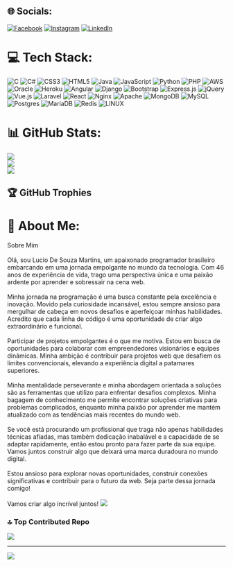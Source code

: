## 🌐 Socials:
[![Facebook](https://img.shields.io/badge/Facebook-%231877F2.svg?logo=Facebook&logoColor=white)](https://facebook.com/https://www.facebook.com/lucio.martins.585/about) [![Instagram](https://img.shields.io/badge/Instagram-%23E4405F.svg?logo=Instagram&logoColor=white)](https://instagram.com/https://www.instagram.com/luciomartinsdw/) [![LinkedIn](https://img.shields.io/badge/LinkedIn-%230077B5.svg?logo=linkedin&logoColor=white)](https://linkedin.com/in/https://www.linkedin.com/in/luciomartinswebdev/) 

# 💻 Tech Stack:
![C](https://img.shields.io/badge/c-%2300599C.svg?style=for-the-badge&logo=c&logoColor=white) ![C#](https://img.shields.io/badge/c%23-%23239120.svg?style=for-the-badge&logo=c-sharp&logoColor=white) ![CSS3](https://img.shields.io/badge/css3-%231572B6.svg?style=for-the-badge&logo=css3&logoColor=white) ![HTML5](https://img.shields.io/badge/html5-%23E34F26.svg?style=for-the-badge&logo=html5&logoColor=white) ![Java](https://img.shields.io/badge/java-%23ED8B00.svg?style=for-the-badge&logo=java&logoColor=white) ![JavaScript](https://img.shields.io/badge/javascript-%23323330.svg?style=for-the-badge&logo=javascript&logoColor=%23F7DF1E) ![Python](https://img.shields.io/badge/python-3670A0?style=for-the-badge&logo=python&logoColor=ffdd54) ![PHP](https://img.shields.io/badge/php-%23777BB4.svg?style=for-the-badge&logo=php&logoColor=white) ![AWS](https://img.shields.io/badge/AWS-%23FF9900.svg?style=for-the-badge&logo=amazon-aws&logoColor=white) ![Oracle](https://img.shields.io/badge/Oracle-F80000?style=for-the-badge&logo=oracle&logoColor=white) ![Heroku](https://img.shields.io/badge/heroku-%23430098.svg?style=for-the-badge&logo=heroku&logoColor=white) ![Angular](https://img.shields.io/badge/angular-%23DD0031.svg?style=for-the-badge&logo=angular&logoColor=white) ![Django](https://img.shields.io/badge/django-%23092E20.svg?style=for-the-badge&logo=django&logoColor=white) ![Bootstrap](https://img.shields.io/badge/bootstrap-%23563D7C.svg?style=for-the-badge&logo=bootstrap&logoColor=white) ![Express.js](https://img.shields.io/badge/express.js-%23404d59.svg?style=for-the-badge&logo=express&logoColor=%2361DAFB) ![jQuery](https://img.shields.io/badge/jquery-%230769AD.svg?style=for-the-badge&logo=jquery&logoColor=white) ![Vue.js](https://img.shields.io/badge/vuejs-%2335495e.svg?style=for-the-badge&logo=vuedotjs&logoColor=%234FC08D) ![Laravel](https://img.shields.io/badge/laravel-%23FF2D20.svg?style=for-the-badge&logo=laravel&logoColor=white) ![React](https://img.shields.io/badge/react-%2320232a.svg?style=for-the-badge&logo=react&logoColor=%2361DAFB) ![Nginx](https://img.shields.io/badge/nginx-%23009639.svg?style=for-the-badge&logo=nginx&logoColor=white) ![Apache](https://img.shields.io/badge/apache-%23D42029.svg?style=for-the-badge&logo=apache&logoColor=white) ![MongoDB](https://img.shields.io/badge/MongoDB-%234ea94b.svg?style=for-the-badge&logo=mongodb&logoColor=white) ![MySQL](https://img.shields.io/badge/mysql-%2300f.svg?style=for-the-badge&logo=mysql&logoColor=white) ![Postgres](https://img.shields.io/badge/postgres-%23316192.svg?style=for-the-badge&logo=postgresql&logoColor=white) ![MariaDB](https://img.shields.io/badge/MariaDB-003545?style=for-the-badge&logo=mariadb&logoColor=white) ![Redis](https://img.shields.io/badge/redis-%23DD0031.svg?style=for-the-badge&logo=redis&logoColor=white) ![LINUX](https://img.shields.io/badge/Linux-FCC624?style=for-the-badge&logo=linux&logoColor=black)
# 📊 GitHub Stats:
![](https://github-readme-stats.vercel.app/api?username=WebDevPro-Curitiba-Pr&theme=dracula&hide_border=false&include_all_commits=false&count_private=false)<br/>
![](https://github-readme-streak-stats.herokuapp.com/?user=WebDevPro-Curitiba-Pr&theme=dracula&hide_border=false)<br/>
![](https://github-readme-stats.vercel.app/api/top-langs/?username=WebDevPro-Curitiba-Pr&theme=dracula&hide_border=false&include_all_commits=false&count_private=false&layout=compact)

## 🏆 GitHub Trophies

# 💫 About Me:
Sobre Mim<br><br>Olá, sou Lucio De Souza Martins, um apaixonado programador brasileiro embarcando em uma jornada empolgante no mundo da tecnologia. Com 46 anos de experiência de vida, trago uma perspectiva única e uma paixão ardente por aprender e sobressair na cena web.<br><br>Minha jornada na programação é uma busca constante pela excelência e inovação. Movido pela curiosidade incansável, estou sempre ansioso para mergulhar de cabeça em novos desafios e aperfeiçoar minhas habilidades. Acredito que cada linha de código é uma oportunidade de criar algo extraordinário e funcional.<br><br>Participar de projetos empolgantes é o que me motiva. Estou em busca de oportunidades para colaborar com empreendedores visionários e equipes dinâmicas. Minha ambição é contribuir para projetos web que desafiem os limites convencionais, elevando a experiência digital a patamares superiores.<br><br>Minha mentalidade perseverante e minha abordagem orientada a soluções são as ferramentas que utilizo para enfrentar desafios complexos. Minha bagagem de conhecimento me permite encontrar soluções criativas para problemas complicados, enquanto minha paixão por aprender me mantém atualizado com as tendências mais recentes do mundo web.<br><br>Se você está procurando um profissional que traga não apenas habilidades técnicas afiadas, mas também dedicação inabalável e a capacidade de se adaptar rapidamente, então estou pronto para fazer parte da sua equipe. Vamos juntos construir algo que deixará uma marca duradoura no mundo digital.<br><br>Estou ansioso para explorar novas oportunidades, construir conexões significativas e contribuir para o futuro da web. Seja parte dessa jornada comigo!<br><br>Vamos criar algo incrível juntos!
![](https://github-profile-trophy.vercel.app/?username=WebDevPro-Curitiba-Pr&theme=dracula&no-frame=false&no-bg=true&margin-w=4)

### 🔝 Top Contributed Repo
![](https://github-contributor-stats.vercel.app/api?username=WebDevPro-Curitiba-Pr&limit=5&theme=dark&combine_all_yearly_contributions=true)

---
[![](https://visitcount.itsvg.in/api?id=WebDevPro-Curitiba-Pr&icon=0&color=0)](https://visitcount.itsvg.in)

<!-- Proudly created with GPRM ( https://gprm.itsvg.in ) -->
